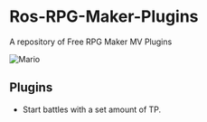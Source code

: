 # Ros-RPG-Maker-Plugins
A repository of Free RPG Maker MV Plugins

![Mario](https://d289qh4hsbjjw7.cloudfront.net/rpgmaker-20130522223546811/files/program-logo-rpg-maker-mv.png)

## Plugins

* Start battles with a set amount of TP.
